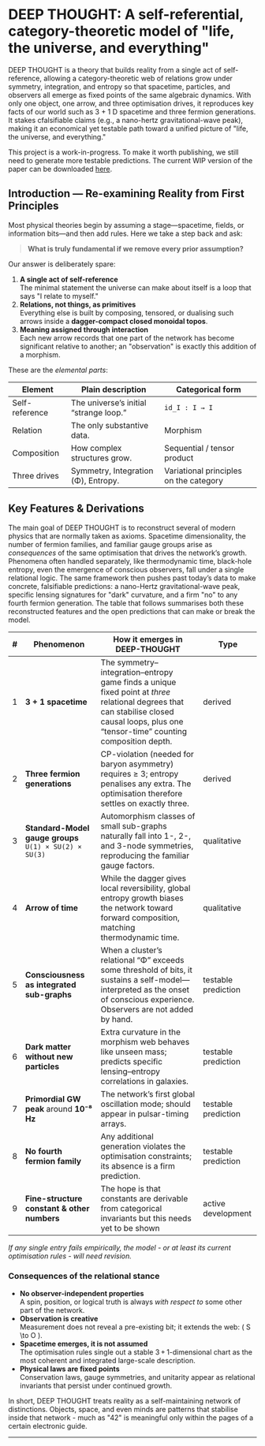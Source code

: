 
# DEEP THOUGHT: A self-referential, category-theoretic model of "life, the universe, and everything"

DEEP THOUGHT is a theory that builds reality from a single act of self-reference, allowing a category-theoretic web of relations grow under symmetry, integration, and entropy so that spacetime, particles, and observers all emerge as fixed points of the  same algebraic dynamics. With only one object, one arrow, and three optimisation drives, it reproduces key facts of our world such as 3 + 1 D spacetime and three fermion generations. It stakes cfalsifiable claims (e.g., a nano-hertz gravitational-wave peak), making it an economical yet testable path toward a unified picture of "life, the universe, and everything."

This project is a work-in-progress. To make it worth publishing, we still need to generate more testable predictions. The current WIP version of the paper can be downloaded [here](https://github.com/muellerberndt/deep-tought/blob/main/paper/DEEP_THOUGHT_v0.1.pdf). 

## Introduction — Re-examining Reality from First Principles

Most physical theories begin by assuming a stage—spacetime, fields, or information bits—and then add rules. Here we take a step back and ask:

> **What is truly fundamental if we remove every prior assumption?**

Our answer is deliberately spare:

1. **A single act of self-reference**  
   The minimal statement the universe can make about itself is a loop that says "I relate to myself."
2. **Relations, not things, as primitives**  
   Everything else is built by composing, tensored, or dualising such arrows inside a **dagger-compact closed monoidal topos**.  
3. **Meaning assigned through interaction**  
   Each new arrow records that one part of the network has become significant relative to another; an "observation" is exactly this addition of a morphism.  

These are the *elemental parts*:

| Element | Plain description | Categorical form |
|---------|-------------------|------------------|
| Self-reference | The universe’s initial “strange loop.” | `id_I : I → I` |
| Relation | The only substantive data. | Morphism |
| Composition | How complex structures grow. | Sequential / tensor product |
| Three drives | Symmetry, Integration (Φ), Entropy. | Variational principles on the category |

## Key Features & Derivations

The main goal of DEEP THOUGHT is to reconstruct several of modern physics that are normally taken as axioms. Spacetime dimensionality, the number of fermion families, and familiar gauge groups arise as *consequences* of the same optimisation that drives the network’s growth. Phenomena often handled separately, like thermodynamic time, black-hole entropy, even the emergence of conscious observers, fall under a single relational logic. The same framework then pushes past today’s data to make concrete, falsifiable predictions: a nano-Hertz gravitational-wave peak, specific lensing signatures for "dark" curvature, and a firm "no" to any fourth fermion generation.  The table that follows summarises both these reconstructed features and the open predictions that can make or break the model.

| # | Phenomenon | How it emerges in DEEP-THOUGHT | Type |
|---|------------|--------------------------------|--------|
| 1 | **3 + 1 spacetime** | The symmetry–integration–entropy game finds a unique fixed point at *three* relational degrees that can stabilise closed causal loops, plus one “tensor-time” counting composition depth. | derived |
| 2 | **Three fermion generations** | CP-violation (needed for baryon asymmetry) requires ≥ 3; entropy penalises any extra.  The optimisation therefore settles on exactly three. | derived |
| 3 | **Standard-Model gauge groups** `U(1) × SU(2) × SU(3)` | Automorphism classes of small sub-graphs naturally fall into 1-, 2-, and 3-node symmetries, reproducing the familiar gauge factors. | qualitative |
| 4 | **Arrow of time** | While the dagger gives local reversibility, global entropy growth biases the network toward forward composition, matching thermodynamic time. | qualitative |
| 5 | **Consciousness as integrated sub-graphs** | When a cluster’s relational “Φ” exceeds some threshold of bits, it sustains a self-model—interpreted as the onset of conscious experience. Observers are not added by hand. | testable prediction |
| 6 | **Dark matter without new particles** | Extra curvature in the morphism web behaves like unseen mass; predicts specific lensing–entropy correlations in galaxies. | testable prediction |
| 7 | **Primordial GW peak** around **10⁻⁸ Hz** | The network’s first global oscillation mode; should appear in pulsar-timing arrays. | testable prediction |
| 8 | **No fourth fermion family** | Any additional generation violates the optimisation constraints; its absence is a firm prediction. | testable prediction |
| 9 | **Fine-structure constant & other numbers** | The hope is that constants are derivable from categorical invariants but this needs yet to be shown | active development |

*If any single entry fails empirically, the model - or at least its current optimisation rules - will need revision.*

### Consequences of the relational stance

* **No observer-independent properties**  
  A spin, position, or logical truth is always *with respect to* some other part of the network.  
* **Observation is creative**  
  Measurement does not reveal a pre-existing bit; it extends the web: \( S \to O \).  
* **Spacetime emerges, it is not assumed**  
  The optimisation rules single out a stable 3 + 1-dimensional chart as the most coherent and integrated large-scale description.  
* **Physical laws are fixed points**  
  Conservation laws, gauge symmetries, and unitarity appear as relational invariants that persist under continued growth.  

In short, DEEP THOUGHT treats reality as a self-maintaining network of distinctions.  Objects, space, and even minds are patterns that stabilise inside that network - much as "42" is meaningful only within the pages of a certain electronic guide.

--- 
